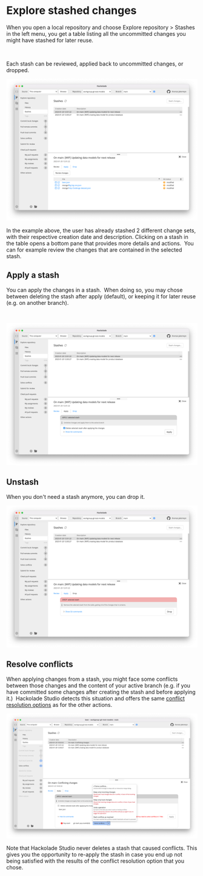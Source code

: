 # Explore stashed changes

When you open a local repository and choose Explore repository \> Stashes in the left menu, you get a table listing all the uncommitted changes you might have stashed for later reuse.

&nbsp;

Each stash can be reviewed, applied back to uncommitted changes, or dropped.

![Workgroup explore stashes](<lib/Workgroup%20explore%20stashes.png>)

In the example above, the user has already stashed 2 different change sets, with their respective creation date and description. Clicking on a stash in the table opens a bottom pane that provides more details and actions.&nbsp; You can for example review the changes that are contained in the selected stash.&nbsp;

## Apply a stash

You can apply the changes in a stash.&nbsp; When doing so, you may chose between deleting the stash after apply (default), or keeping it for later reuse (e.g. on another branch).

&nbsp;

![Workgroup explore stashes without conflict](<lib/Workgroup%20explore%20stashes%20without%20conflict.png>)

## Unstash

When you don't need a stash anymore, you can drop it.

![Workgroup explore stashes and drop](<lib/Workgroup%20explore%20stashes%20and%20drop.png>)

## Resolve conflicts

When applying changes from a stash, you might face some conflicts between those changes and the content of your active branch (e.g. if you have committed some changes after creating the stash and before applying it.)&nbsp; Hackolade Studio detects this situation and offers the same [conflict resolution options](<Solveconflicts.md>) as for the other actions.

![Workgroup explore stashes solve conflicts](<lib/Workgroup%20explore%20stashes%20solve%20conflicts.png>)

Note that Hackolade Studio never deletes a stash that caused conflicts. This gives you the opportunity to re-apply the stash in case you end up not being satisfied with the results of the conflict resolution option that you chose.

